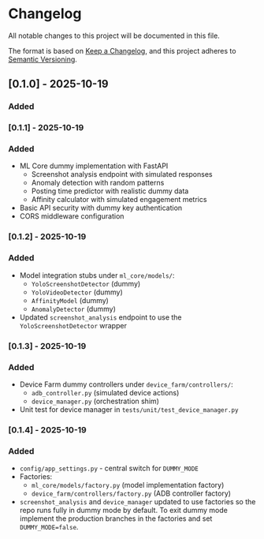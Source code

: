 # Changelog

All notable changes to this project will be documented in this file.

The format is based on [Keep a Changelog](https://keepachangelog.com/en/1.0.0/),
and this project adheres to [Semantic Versioning](https://semver.org/spec/v2.0.0.html).

## [0.1.0] - 2025-10-19

### Added

### [0.1.1] - 2025-10-19

### Added
- ML Core dummy implementation with FastAPI
	- Screenshot analysis endpoint with simulated responses
	- Anomaly detection with random patterns
	- Posting time predictor with realistic dummy data
	- Affinity calculator with simulated engagement metrics
- Basic API security with dummy key authentication
- CORS middleware configuration

### [0.1.2] - 2025-10-19

### Added
- Model integration stubs under `ml_core/models/`:
	- `YoloScreenshotDetector` (dummy)
	- `YoloVideoDetector` (dummy)
	- `AffinityModel` (dummy)
	- `AnomalyDetector` (dummy)
- Updated `screenshot_analysis` endpoint to use the `YoloScreenshotDetector` wrapper

### [0.1.3] - 2025-10-19

### Added
- Device Farm dummy controllers under `device_farm/controllers/`:
	- `adb_controller.py` (simulated device actions)
	- `device_manager.py` (orchestration shim)
- Unit test for device manager in `tests/unit/test_device_manager.py`

### [0.1.4] - 2025-10-19

### Added
- `config/app_settings.py` - central switch for `DUMMY_MODE`
- Factories:
	- `ml_core/models/factory.py` (model implementation factory)
	- `device_farm/controllers/factory.py` (ADB controller factory)
- `screenshot_analysis` and `device_manager` updated to use factories so the
	repo runs fully in dummy mode by default. To exit dummy mode implement the
	production branches in the factories and set `DUMMY_MODE=false`.